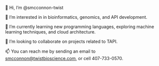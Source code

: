 👋 Hi, I’m @smcconnon-twist

👀 I’m interested in in bioinformatics, genomics, and API development.

🌱 I’m currently learning new programming languages, exploring machine learning techniques, and cloud architecture.

💞️ I’m looking to collaborate on projects related to TAPI.

📫 You can reach me by sending an email to smcconnon@twistbioscience.com, or cell 407-733-0570.

